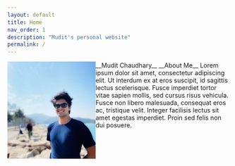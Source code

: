 ```yaml
---
layout: default
title: Home
nav_order: 1
description: "Mudit's personal website"
permalink: /
---
```

<div><img src="./me.jpg" alt="Me" width="200" align="left"/></div> __Mudit Chaudhary__  
__About Me__  
Lorem ipsum dolor sit amet, consectetur adipiscing elit. Ut interdum ex at eros suscipit, id sagittis lectus scelerisque. Fusce imperdiet tortor vitae sapien mollis, sed cursus risus vehicula. Fusce non libero malesuada, consequat eros ac, tristique velit. Integer facilisis lectus sit amet egestas imperdiet. Proin sed felis non dui posuere.  